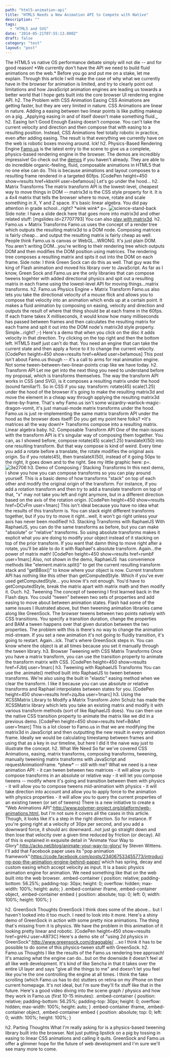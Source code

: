```yaml
---
path: "html5-animation-api"
title: "HTML5 Needs a New Animation API to Compete with Native"
description: ""
tags: 
  - "HTML5 and SVG"
date: "2014-05-21T07:55:13.000Z"
draft: false
category: "test"
layout: "post"
---
```


The HTML5 vs native OS performance debate simply will not die -- and for good reason! \*We currently don't have the API we need to build fluid animations on the web.\* Before you go and put me on a stake, let me explain. Through this article I will make the case of why what we currently have in the browser for animation is limited, and try to clearly point out limitations and how JavaScript animation engines are leading us towards a better world that I hope gets built into the core browser UI rendering engine API. h2. The Problem with CSS Animation Easing CSS Animations are getting faster, but they are very limited in nature. CSS Animations are linear in nature. Adding a easing between two linear points is like putting makeup on a pig. \_Applying easing in and of itself doesn't make something fluid.\_ h2. Easing Isn't Good Enough Easing doesn't compose. You can't take the current velocity and direction and then compose that with easing to a resulting position. Instead, CSS Animations feel totally robotic in practice, even after adding easing. The result is that everything we currently have on the web is robotic boxes moving around. Ick! h2. Physics-Based Rendering Engine [Famo.us](http://famo.us) is the latest entry to the scene to give us a complete, physics-based rendering engine in the browser. The demos are incredibly impressive! Go check out the [demos](http://famo.us/demos) if you haven't already. They are able to do incredible organic-feeling, fluid, composable animations in HTML5 that no one else can do. This is because animations and layout composes to a resulting frame rendered in a targeted 60fps. \[CodePen height=450 show=results href=kbxnH user=befamous\] Let's go under the hood... h2. Matrix Transforms The matrix transform API is the lowest-level, cheapest way to move things in DOM -- matrix3d is the CSS style property for it. It is a 4x4 matrix that tells the browser where to move, rotate and scale something in X, Y and Z space. It's basic linear algebra. You did pay attention in grade school...right? \*wink wink\* p=. ![science-stand-back](a0820b4e-8c4a-49d0-b65c-fbe1b37b6f12.jpg) Side note: I have a slide deck here that goes more into matrix3d and other related stuff: \[mgslides id=27707793\] You can also [play with matrix3d](http://www.eleqtriq.com/wp-content/static/demos/2010/css3d/matrix3dexplorer.html). h2. Famo.us + Matrix Transforms Famo.us uses the concept of a render tree which outputs the resulting matrix3d to a DOM node. Composing matrices is fairly cheap... and output the resulting matrix is fairly cheap as well. People think Famo.us is canvas or WebGL...WRONG. It's just plain DOM. You aren't writing DOM...you're writing to their rendering tree which outputs DOM and then modifies the DOM position using matrices. The rendering tree composes a resulting matrix and spits it out into the DOM on each frame. Side note: I think Green Sock can do this as well. That guy was the king of Flash animation and moved his library over to JavaScript. As far as I know, Green Sock and Famo.us are the only libraries that can compose tweens togehter with added directional physics and spit out a resulting matrix in each frame using the lowest-level API for moving things...matrix transforms. h2. Famo.us Physics Engine + Matrix Transform Famo.us also lets you take the directional velocity of a mouse flick and allows you to compose that velocity into an animation which ends up at a certain point. It makes a fluid animation by composing on easing, velocity and direction and outputs the result of where that thing should be at each frame in the 60fps. If each frame takes X milliseconds, it would know how many milliseconds has passed between frames and then calculates the resulting matrix for each frame and spit it out into the DOM node's matrix3d style property. Simple...right? ;-) Here's a demo that when you click on the disc it adds velocity in that direction. Try clicking on the top right and then the bottom left. HTML5 itself just can't do that. You need an engine that can take the current state and then apply a force to it to change the current velocity. \[CodePen height=450 show=results href=eAlwd user=befamous\] This post isn't about Famo.us though -- it's a call to arms for real animation engine. Not some tween-between-two-linear-points crap like we have today. h2. Transform API Let me get into the next thing you need to understand before my proposal, which is transforms themselves. The way the transform API works in CSS (and SVG), is it composes a resulting matrix under the hood (sound familiar?). So in CSS if you say. transform: rotate(45) scale(1.25) under the hood of the browser it's going to make the resulting matrix3d and move the element in a cheap way through applying the resulting matrix3d frame-by-frame. That's why Famo.us isn't some wizardry-warlock-magic-dragon-vomit, it's just manual-mode matrix transforms under the hood. Famo.us is just re-implementing the same matrix transform API under the hood as the browser does itself! Do you get my point here folks? \*It's matrices all the way down!\* Transforms compose into a resulting matrix. Linear algebra baby. h2. Composable Transform API One of the main issues with the transform API is it's singular way of composing them together. You can, as I showed before, compose rotate(45) scale(1.25) translateX(50) into one resulting transform. But that way compose is kind of weird. Every time you add a rotate before a translate, the rotate modifies the original axis origin. So if you rotate(45), then translateX(50), instead of it going 50px to the right, it goes down and to the right. See my little graphic here: p=. ![3e2706](ad876dd3-31cb-4f5a-be84-2a96ff5bc653.png) h3. Demo of Composing / Stacking Transforms In this next demo, I show you how you can compose transforms so you can play around yourself. This is a basic demo of how transforms "stack" on top of each other and modify the original origin of the transform. For instance, if you add a rotation transform and then try to add a translate transform on top of that, "x" may not take you left and right anymore, but in a different direction based on the axis of the rotation origin. \[CodePen height=450 show=results href=DCvFm user=1marc\] This isn't ideal because you have no idea what the results of this transform is. You can stack eight different transforms together, but if you try to move it right...well, it won't go right unless your axis has never been modified! h3. Stacking Transforms with RaphaelJS With RaphaelJS, you can do the same transforms as before, but you can make "absolute" or "relative" transforms. So using absolute transforms makes it explicit what you are doing to modify your object instead of it stacking on top of the prior transform. If you want that damn thing to move right after a rotate, you'll be able to do it with Raphael's absolute transform. Again...the power of matrix math! \[CodePen height=450 show=results href=rsmbF user=1marc\] Also, not shown in the demo, RaphaelJS  has convenience methods like "element.matrix.split()" to get the current resulting transform stack and "getBBox()" to know where your object is now. Current transform API has nothing like this other than getComputedStyle. Which if you've ever used getComputedStyle... you know it's not enough. You'd have to getComputedStyle, break the matrix apart with matrix math and then modify it. Ouch. h2. Tweening The concept of tweening I first learned back in the Flash days. You could "tween" between two sets of properties and add easing to move about between animation states. Flash had some of the same issues I illustrated above, but then tweening animation libraries came along like GreenSock. The browser tweens between two points natively with CSS transitions. You specify a transition duration, change the properties and BAM a tween happens over that given duration between the two properties. The problem with this is there's no way to change the animation mid-stream. If you set a new animation it's not going to fluidly transition, it's going to restart. Again...ick. That's where GreenSock steps in. You can know where the object is at all times because you set it manually through the tween library. h3. Browser Tweening with CSS Matrix Transforms Once you have a matrix transform, you can use the transition property to animate the transform matrix with CSS. \[CodePen height=450 show=results href=FJbtj user=1marc\] h3. Tweening with RaphaelJS Transforms You can use the .animate() method built into RaphaelJS to tween between transforms. We're also using the built in "elastic" easing method when we clear the transform. I like it because you can use absolute or relative transforms and Raphael interpolates between states for you. \[CodePen height=450 show=results href=zqJba user=1marc\] h3. Using the XCSSMatrix Library to Modify a Matrix Transform John Schulz has made the XCSSMatrix library which lets you take an existing matrix and modify it with various transform methods (sort of like RaphaelJS does). You can then use the native CSS transition property to animate the matrix like we did in a previous demo. \[CodePen height=450 show=results href=BdAvt user=1marc\] This is a lot closer to Famo.us in that we are modifying the matrix3d in JavaScript and then outputting the new result in every animation frame. Ideally we would be calculating timestamp between frames and using that as a key in our timeline, but here I did it the naive way just to illustrate the concept. h2. What We Need So far we've covered CSS Animations, easing, matrix transforms, composing transforms, tweening, manually tweening matrix transforms with JavaScript and requestAnimationFrame. \*phew\* -- still with me? What we need is a new animation API: - it can tween between two matrices - it will allow you to compose transforms in an absolute or relative way - it will let you compose tweens -- modify where it's going and transition between them with physics - it will allow you to compose tweens mid-animation with physics - it will take direction into account and allow you to apply force to the animation with physics properties - it will allow you to query the current properties of an existing tween (or set of tweens) There is a new initiative to create a "Web Animations API":http://www.polymer-project.org/platform/web-animations.html, but I'm not sure it covers all the cases in this article. Though, it looks like it's a step in the right direction. So for instance. If you're going right at a velocity of 30px per second, and you add a downward force, it should arc downward...not just go straight down and then lose that velocity over a given time reduced by friction (or decay). All of this is explained in exquisite detail in "Animate Your Way to Glory":http://acko.net/blog/animate-your-way-to-glory/ by Steven Wittens. I'll add that Facebook paper uses its "pop animation framework":https://code.facebook.com/posts/234067533455773/introducing-pop-the-animation-engine-behind-paper/ which has spring, decay and custom easing which accept velocity as input. It is a basic physics animation engine for animation. We need something like that on the web built into the web browser. .embed-container { position: relative; padding-bottom: 56.25%; padding-top: 30px; height: 0; overflow: hidden; max-width: 100%; height: auto; } .embed-container iframe, .embed-container object, .embed-container embed { position: absolute; top: 0; left: 0; width: 100%; height: 100%; }

h2. GreenSock Thoughts GreenSock I think does some of the above... but I haven't looked into it too much. I need to look into it more. Here's a shiny demo of GreenSock in action with some pretty nice animations. The thing that's missing from it is physics. We have the problem in this animation of it looking pretty linear and robotic. \[CodePen height=450 show=results href=gnHrJ user=A973C\] Here's a demo site of "using 2d physics in GreenSock":http://www.greensock.com/draggable/ ...so I think it has to be possible to do some of this physics-tween stuff with GreenSock. h2. Famo.us Thoughts I like the results of the Famo.us rendering tree approach! It's amazing what the engine can do...but on the downside it doesn't feel at all like web development. It's kind of like Sencha in that it takes over the entire UI layer and says "give all the things to me" and doesn't let you feel like you're the one controlling the engine at all times. I think the fake scrolling (which Famo.us has to do) stutters on retina on my iPhone on their current homepage. It's not ideal, but I'm sure they'll fix stuff like that in the future. Here's a good video diving into the scene graph / physics and how they work in Famo.us (first 10-15 minutes): .embed-container { position: relative; padding-bottom: 56.25%; padding-top: 30px; height: 0; overflow: hidden; max-width: 100%; height: auto; } .embed-container iframe, .embed-container object, .embed-container embed { position: absolute; top: 0; left: 0; width: 100%; height: 100%; }

h2. Parting Thoughts What I'm really asking for is a physics-based tweening library built into the browser. Not just putting lipstick on a pig by tossing in easing to linear CSS animations and calling it quits. GreenSock and Famo.us offer a glimmer hope for the future of web development and I'm sure we'll see many more to come.